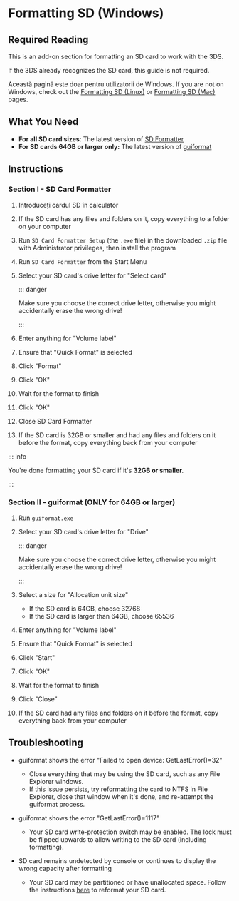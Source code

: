# Formatting SD (Windows)

## Required Reading

This is an add-on section for formatting an SD card to work with the 3DS.

If the 3DS already recognizes the SD card, this guide is not required.

Această pagină este doar pentru utilizatorii de Windows. If you are not on Windows, check out the [Formatting SD (Linux)](formatting-sd-\(linux\)) or [Formatting SD (Mac)](formatting-sd-\(mac\)) pages.

## What You Need

- **For all SD card sizes**: The latest version of [SD Formatter](https://www.sdcard.org/downloads/formatter/sd-memory-card-formatter-for-windows-download/)
- **For SD cards 64GB or larger only:** The latest version of [guiformat](http://ridgecrop.co.uk/index.htm?guiformat.htm)

## Instructions

### Section I - SD Card Formatter

1. Introduceți cardul SD în calculator

2. If the SD card has any files and folders on it, copy everything to a folder on your computer

3. Run `SD Card Formatter Setup` (the `.exe` file) in the downloaded `.zip` file with Administrator privileges, then install the program

4. Run `SD Card Formatter` from the Start Menu

5. Select your SD card's drive letter for "Select card"

    ::: danger

    Make sure you choose the correct drive letter, otherwise you might accidentally erase the wrong drive!

    :::

6. Enter anything for "Volume label"

7. Ensure that "Quick Format" is selected

8. Click "Format"

9. Click "OK"

10. Wait for the format to finish

11. Click "OK"

12. Close SD Card Formatter

13. If the SD card is 32GB or smaller and had any files and folders on it before the format, copy everything back from your computer

::: info

You're done formatting your SD card if it's **32GB or smaller.**

:::

### Section II - guiformat (ONLY for 64GB or larger)

1. Run `guiformat.exe`

2. Select your SD card's drive letter for "Drive"

    ::: danger

    Make sure you choose the correct drive letter, otherwise you might accidentally erase the wrong drive!

    :::

3. Select a size for "Allocation unit size"
    - If the SD card is 64GB, choose 32768
    - If the SD card is larger than 64GB, choose 65536

4. Enter anything for "Volume label"

5. Ensure that "Quick Format" is selected

6. Click "Start"

7. Click "OK"

8. Wait for the format to finish

9. Click "Close"

10. If the SD card had any files and folders on it before the format, copy everything back from your computer

## Troubleshooting

- guiformat shows the error "Failed to open device: GetLastError()=32"
    - Close everything that may be using the SD card, such as any File Explorer windows.
    - If this issue persists, try reformatting the card to NTFS in File Explorer, close that window when it's done, and re-attempt the guiformat process.

- guiformat shows the error "GetLastError()=1117"
    - Your SD card write-protection switch may be [enabled](/images/sdlock.png). The lock must be flipped upwards to allow writing to the SD card (including formatting).

- SD card remains undetected by console or continues to display the wrong capacity after formatting
    - Your SD card may be partitioned or have unallocated space. Follow the instructions [here](https://wiki.hacks.guide/wiki/SD_Clean/Windows) to reformat your SD card.
